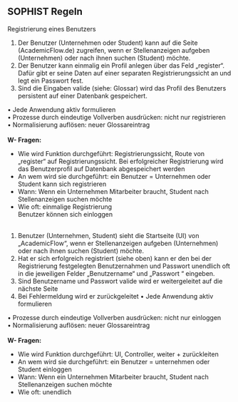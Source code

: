 ## SOPHIST Regeln
Registrierung eines Benutzers<br/>
1) Der Benutzer (Unternehmen oder Student) kann auf die Seite (AcademicFlow.de) zugreifen, wenn er Stellenanzeigen aufgeben (Unternehmen) oder nach ihnen suchen (Student) möchte.<br/>
2) Der Benutzer kann einmalig ein Profil anlegen über das Feld „register“. Dafür gibt er seine Daten auf einer separaten Registrierungssicht an und legt ein Passwort fest. <br/>
3) Sind die Eingaben valide (siehe: Glossar) wird das Profil des Benutzers persistent auf einer Datenbank gespeichert.<br/>


• Jede Anwendung aktiv formulieren<br/>
    • Prozesse durch eindeutige Vollverben ausdrücken: nicht nur registrieren<br/>
    • Normalisierung auflösen: neuer Glossareintrag <br/><br/>
**W- Fragen:**<br/>
- Wie wird Funktion durchgeführt: Registrierungssicht, Route von „register“ auf Registrierungssicht. Bei erfolgreicher Registrierung wird das Benutzerprofil auf Datenbank abgespeichert werden <br/>
- An wem wird sie durchgeführt: ein Benutzer = Unternehmen oder Student kann sich registrieren<br/>
- Wann: Wenn ein Unternehmen Mitarbeiter braucht, Student nach Stellenanzeigen suchen möchte <br/>
- Wie oft: einmalige Registrierung<br/>
Benutzer können sich einloggen<br/><br/>
1. Benutzer (Unternehmen, Student) sieht die Startseite (UI) von „AcademicFlow“, wenn er Stellenanzeigen aufgeben (Unternehmen) oder nach ihnen suchen (Student) möchte.
2. Hat er sich erfolgreich registriert (siehe oben) kann er den bei der Registrierung festgelegten Benutzernahmen und Passwort unendlich oft in die jeweiligen Felder „Benutzername“ und „Passwort “ eingeben.
3. Sind Benutzername und Passwort valide wird er weitergeleitet auf die nächste Seite
4. Bei Fehlermeldung wird er zurückgeleitet
• Jede Anwendung aktiv formulieren
  
• Prozesse durch eindeutige Vollverben ausdrücken: nicht nur einloggen <br/>
• Normalisierung auflösen: neuer Glossareintrag <br/><br/>
**W- Fragen:**<br/>
- Wie wird Funktion durchgeführt: UI, Controller, weiter + zurückleiten <br/>
- An wem wird sie durchgeführt: ein Benutzer = unternehmen oder Student einloggen <br/>
- Wann: Wenn ein Unternehmen Mitarbeiter braucht, Student nach Stellenanzeigen suchen möchte <br/>
- Wie oft: unendlich
